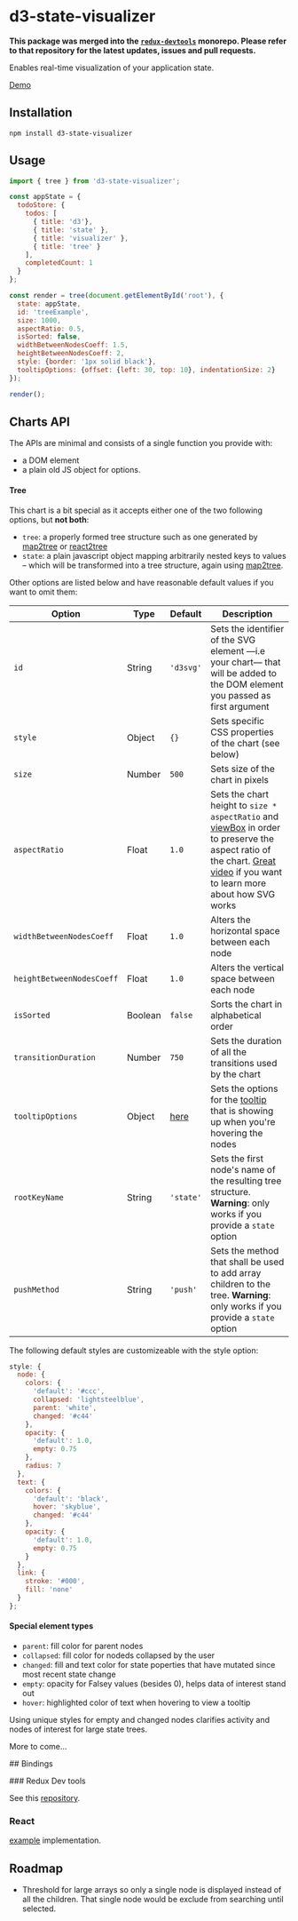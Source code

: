 d3-state-visualizer
===================

**This package was merged into the [`redux-devtools`](https://github.com/reduxjs/redux-devtools) monorepo. Please refer to that repository for the latest updates, issues and pull requests.**

Enables real-time visualization of your application state.

[Demo](http://reduxjs.github.io/d3-state-visualizer)

## Installation

`npm install d3-state-visualizer`

## Usage

```javascript
import { tree } from 'd3-state-visualizer';

const appState = {
  todoStore: {
    todos: [
      { title: 'd3'},
      { title: 'state' },
      { title: 'visualizer' },
      { title: 'tree' }
    ],
    completedCount: 1
  }
};

const render = tree(document.getElementById('root'), {
  state: appState,
  id: 'treeExample',
  size: 1000,
  aspectRatio: 0.5,
  isSorted: false,
  widthBetweenNodesCoeff: 1.5,
  heightBetweenNodesCoeff: 2,
  style: {border: '1px solid black'},
  tooltipOptions: {offset: {left: 30, top: 10}, indentationSize: 2}
});

render();
```
## Charts API

The APIs are minimal and consists of a single function you provide with:
- a DOM element
- a plain old JS object for options.

#### Tree

 This chart is a bit special as it accepts either one of the two following options, but **not both**:
 
- `tree`: a properly formed tree structure such as one generated by [map2tree](https://github.com/romseguy/map2tree) or [react2tree](https://github.com/romseguy/react2tree)
- `state`: a plain javascript object mapping arbitrarily nested keys to values – which will be transformed into a tree structure, again using [map2tree](https://github.com/romseguy/map2tree).

Other options are listed below and have reasonable default values if you want to omit them:

Option                    | Type     | Default     | Description
--------------------------|----------|-------------|-------------------------------------------------------------------------
`id`                      | String   | `'d3svg'`   | Sets the identifier of the SVG element —i.e your chart— that will be added to the DOM element you passed as first argument
`style`                   | Object   | `{}`        | Sets specific CSS properties of the chart (see below) 
`size`                    | Number   | `500`       | Sets size of the chart in pixels
`aspectRatio`             | Float    | `1.0`       | Sets the chart height to `size * aspectRatio` and [viewBox](https://developer.mozilla.org/en-US/docs/Web/SVG/Attribute/viewBox) in order to preserve the aspect ratio of the chart. [Great video](https://www.youtube.com/watch?v=FCOeMy7HrBc) if you want to learn more about how SVG works
`widthBetweenNodesCoeff`  | Float    | `1.0`       | Alters the horizontal space between each node
`heightBetweenNodesCoeff` | Float    | `1.0`       | Alters the vertical space between each node
`isSorted`                | Boolean  | `false`     | Sorts the chart in alphabetical order
`transitionDuration`      | Number   | `750`       | Sets the duration of all the transitions used by the chart
`tooltipOptions`          | Object   | [here](https://github.com/romseguy/d3tooltip) | Sets the options for the [tooltip](https://github.com/romseguy/d3tooltip) that is showing up when you're hovering the nodes
`rootKeyName`             | String   | `'state'`   | Sets the first node's name of the resulting tree structure. **Warning**: only works if you provide a `state` option
`pushMethod`              | String   | `'push'`    | Sets the method that shall be used to add array children to the tree. **Warning**: only works if you provide a `state` option


The following default styles are customizeable with the style option:

```javascript
style: {
  node: {
    colors: {
      'default': '#ccc',
      collapsed: 'lightsteelblue',
      parent: 'white',
      changed: '#c44'
    },
    opacity: {
      'default': 1.0,
      empty: 0.75
    },
    radius: 7
  },
  text: {
    colors: {
      'default': 'black',
      hover: 'skyblue',
      changed: '#c44'
    },
    opacity: {
      'default': 1.0,
      empty: 0.75
    }
  },
  link: {
    stroke: '#000',
    fill: 'none'
  }
};

```
#### Special element types
- `parent`: fill color for parent nodes
- `collapsed`: fill color for nodeds collapsed by the user
- `changed`: fill and text color for state poperties that have mutated since most recent state change
- `empty`: opacity for Falsey values (besides 0), helps data of interest stand out
- `hover`: highlighted color of text when hovering to view a tooltip

Using unique styles for empty and changed nodes clarifies activity and nodes of interest for large state trees.

More to come...


## Bindings

### Redux Dev tools

See this [repository](https://github.com/romseguy/redux-devtools-chart-monitor).

### React

[example](https://github.com/romseguy/d3-state-visualizer/tree/master/examples/react-tree) implementation.

## Roadmap

* Threshold for large arrays so only a single node is displayed instead of all the children. That single node would be exclude from searching until selected.
